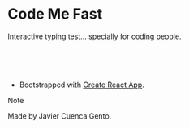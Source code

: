 # Code Me Fast
Interactive typing test... specially for coding people.


<br />
<br />
<br />


 - Bootstrapped with [Create React App](https://github.com/facebook/create-react-app).


> [!NOTE]
> Made by Javier Cuenca Gento.
